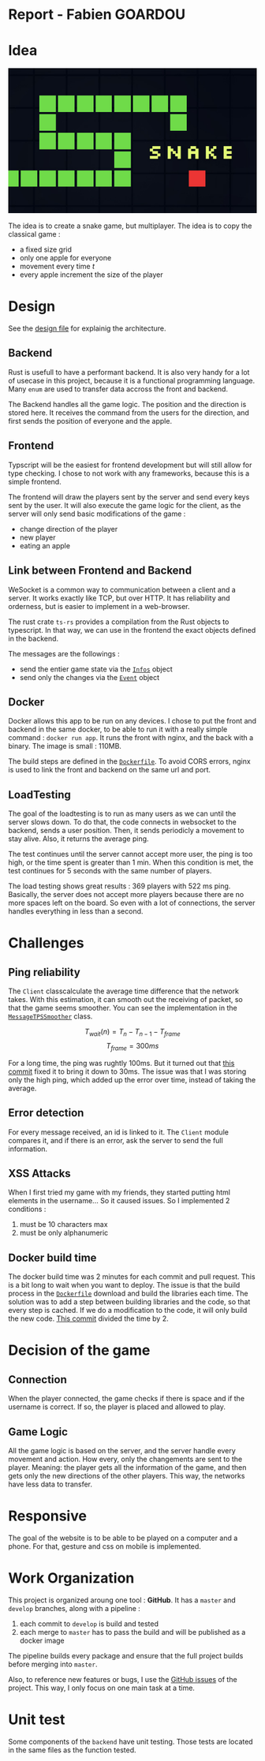 Report - Fabien GOARDOU
===

# Idea

![snake example](./snake-example.jpg)

The idea is to create a snake game, but multiplayer. The idea is to copy the classical game :
- a fixed size grid
- only one apple for everyone
- movement every time $t$
- every apple increment the size of the player

# Design
See the [design file](./design.md) for explainig the architecture.

## Backend
Rust is usefull to have a performant backend. It is also very handy for a lot of usecase in this project, because it is  a functional programming language. Many `enum` are used to transfer data accross the front and backend.

The Backend handles all the game logic. The position and the direction is stored here. It receives the command from the users for the direction, and first sends the position of everyone and the apple.

## Frontend
Typscript will be the easiest for frontend development but will still allow for type checking. I chose to not work with any frameworks, because this is a simple frontend.

The frontend will draw the players sent by the server and send every keys sent by the user. It will also execute the game logic for the client, as the server will only send basic modifications of the game : 
- change direction of the player
- new player
- eating an apple

## Link between Frontend and Backend
WeSocket is a common way to communication between a client and a server. It works exactly like TCP, but over HTTP. It has reliability and orderness, but is easier to implement in a web-browser.

The rust crate `ts-rs` provides a compilation from the Rust objects to typescript. In that way, we can use in the frontend the exact objects defined in the backend.

The messages are the followings :
- send the entier game state via the [`Infos`](../backend/src/objects/infos.rs) object
- send only the changes via the [`Event`](../backend/src/objects/infos_change.rs) object

## Docker
Docker allows this app to be run on any devices. I chose to put the front and backend in the same docker, to be able to run it with a really simple command : `docker run app`. It runs the front with nginx, and the back with a binary. The image is small : 110MB.

The build steps are defined in the [`Dockerfile`](../Dockerfile). To avoid CORS errors, nginx is used to link the front and backend on the same url and port.

## LoadTesting
The goal of the loadtesting is to run as many users as we can until the server slows down. To do that, the code connects in websocket to the backend, sends a user position. Then, it sends periodicly a movement to stay alive. Also, it returns the average ping.

The test continues until the server cannot accept more user, the ping is too high, or the time spent is greater than 1 min. When this condition is met, the test continues for 5 seconds with the same number of players.

The load testing shows great results : 369 players with 522 ms ping.
Basically, the server does not accept more players because there are no more spaces left on the board. So even with a lot of connections, the server handles everything in less than a second.


# Challenges

## Ping reliability
The `Client` classcalculate the average time difference that the network takes. With  this estimation, it can smooth out the receiving of packet, so that the game seems smoother. You can see the implementation in the [`MessageTPSSmoother`](../frontend/src/MessageTPSSmoother.ts) class.

$$T_{wait}(n) = T_{n} - T_{n-1} - T_{frame}$$
$$T_{frame} = 300ms$$

For a long time, the ping was rughtly 100ms. But it turned out that [this commit](https://github.com/Fgdou/sr_project/commit/e6f07d262497ed2079f0debe3b342bcab02b4b32) fixed it to bring it down to 30ms. The issue was that I was storing only the high ping, which added up the error over time, instead of taking the average.

## Error detection
For every message received, an id is linked to it. The `Client` module compares it, and if there is an error, ask the server to send the full information.

## XSS Attacks
When I first tried my game with my friends, they started putting html elements in the username... So it caused issues. So I implemented 2 conditions :
1. must be 10 characters max
2. must be only alphanumeric

## Docker build time
The docker build time was 2 minutes for each commit and pull request. This is a bit long to wait when you want to deploy. The issue is that the build process in the [`Dockerfile`](../Dockerfile) download and build the libraries each time. The solution was to add a step between building libraries and the code, so that every step is cached. If we do a modification to the code, it will only build the new code. [This commit](https://github.com/Fgdou/sr_project/commit/f1fac72bf3ed3c4de22382c6b8e453ee7b0a98b1) divided the time by 2.

# Decision of the game
## Connection
When the player connected, the game checks if there is space and if the username is correct. If so, the player is placed and allowed to play.

## Game Logic
All the game logic is based on the server, and the server handle every movement and action. How every, only the changements are sent to the player. Meaning: the player gets all the information of the game, and then gets only the new directions of the other players. This way, the networks have less data to transfer.

# Responsive
The goal of the website is to be able to be played on a computer and a phone. For that, gesture and css on mobile is implemented.

# Work Organization
This project is organized aroung one tool : **GitHub**. It has a `master` and `develop` branches, along with a pipeline :
1. each commit to `develop` is build and tested
2. each merge to `master` has to pass the build and will be published as a docker image

The pipeline builds every package and ensure that the full project builds before merging into `master`.

Also, to reference new features or bugs, I use the [GitHub issues](https://github.com/Fgdou/sr_project/issues) of the project. This way, I only focus on one main task at a time.

# Unit test
Some components of the `backend` have unit testing. Those tests are located in the same files as the function tested.